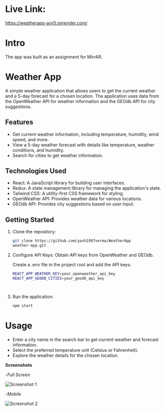 # Live Link:
https://weatherapp-aor0.onrender.com/

# Intro
The app was built as an assignment for MirrAR.

# Weather App
A simple weather application that allows users to get the current weather and a 5-day forecast for a chosen location. The application uses data from the OpenWeather API for weather information and the GEOdb API for city suggestions.

## Features
- Get current weather information, including temperature, humidity, wind speed, and more.
- View a 5-day weather forecast with details like temperature, weather conditions, and humidity.
- Search for cities to get weather information.

## Technologies Used
- React: A JavaScript library for building user interfaces.
- Redux: A state management library for managing the application's state.
- Tailwind CSS: A utility-first CSS framework for styling.
- OpenWeather API: Provides weather data for various locations.
- GEOdb API: Provides city suggestions based on user input.

## Getting Started

1. Clone the repository:

   ```bash
   git clone https://github.com/yash1997verma/WeatherApp
   weather-app.git
2. Configure API Keys:
    Obtain API keys from OpenWeather and GEOdb.

    Create a .env file in the project root and add the API keys:
    ```bash
    REACT_APP_WEATHER_KEY=your_openweather_api_key
    REACT_APP_GEODB_CITIES=your_geodb_api_key




3. Run the application: 
    ```bash
    npm start

# Usage
-   Enter a city name in the search bar to get   current weather and forecast information.
-   Select the preferred temperature unit (Celsius or Fahrenheit).
-   Explore the weather details for the chosen location.


**Screenshots**

   

   -*Full Screen* 

   ![Screenshot 1](./public/screenshots/desktop.JPG)
     

   -*Mobile*

   ![Screenshot 2](./public/screenshots/mobile.JPG)